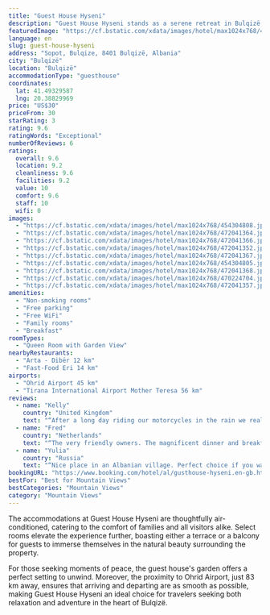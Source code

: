 ```yaml
---
title: "Guest House Hyseni"
description: "Guest House Hyseni stands as a serene retreat in Bulqizë, offering breathtaking mountain views and the convenience of modern amenities."
featuredImage: "https://cf.bstatic.com/xdata/images/hotel/max1024x768/454304808.jpg?k=2311bc5e238ad8980924cce710a38f359cdfcfaf15b1124e3acd755ae6c87860&o=&hp=1"
language: en
slug: guest-house-hyseni
address: "Sopot, Bulqize, 8401 Bulqizë, Albania"
city: "Bulqizë"
location: "Bulqizë"
accommodationType: "guesthouse"
coordinates:
  lat: 41.49329587
  lng: 20.38829969
price: "US$30"
priceFrom: 30
starRating: 3
rating: 9.6
ratingWords: "Exceptional"
numberOfReviews: 6
ratings:
  overall: 9.6
  location: 9.2
  cleanliness: 9.6
  facilities: 9.2
  value: 10
  comfort: 9.6
  staff: 10
  wifi: 0
images:
  - "https://cf.bstatic.com/xdata/images/hotel/max1024x768/454304808.jpg?k=2311bc5e238ad8980924cce710a38f359cdfcfaf15b1124e3acd755ae6c87860&o=&hp=1"
  - "https://cf.bstatic.com/xdata/images/hotel/max1024x768/472041364.jpg?k=07265dfa1424b16ef449268e265fbb1f673a937ecba0957eff5de5d48c57b2ea&o=&hp=1"
  - "https://cf.bstatic.com/xdata/images/hotel/max1024x768/472041366.jpg?k=59ee74d2a92c2e62557e61648ee2f7c34f604800f8a34778a977a5a9485b5771&o=&hp=1"
  - "https://cf.bstatic.com/xdata/images/hotel/max1024x768/472041352.jpg?k=d33417638460580f60b84a1e7e0b35891755910b0e97450d7932674e1584597f&o=&hp=1"
  - "https://cf.bstatic.com/xdata/images/hotel/max1024x768/472041367.jpg?k=658b8c880557a72303152d69dff3dc2a32c816a2dada53b42e6359f62f5a8c3a&o=&hp=1"
  - "https://cf.bstatic.com/xdata/images/hotel/max1024x768/454304805.jpg?k=d56513afe58daf867edcb0cb55d54d17361ce0744d553a3f6b92aa16f56b4ac1&o=&hp=1"
  - "https://cf.bstatic.com/xdata/images/hotel/max1024x768/472041368.jpg?k=0879e64f37206312c796864a519460b2ef90b473d118a431caa9f328112c37a4&o=&hp=1"
  - "https://cf.bstatic.com/xdata/images/hotel/max1024x768/470224704.jpg?k=e006296494e3e7782e8d153e38c07aa9fde7bd3843de08b1af9912dda3ae59e7&o=&hp=1"
  - "https://cf.bstatic.com/xdata/images/hotel/max1024x768/472041357.jpg?k=f00584dcd30663cc925559d71d66a8404224201575dea1684811aae38e89b8f5&o=&hp=1"
amenities:
  - "Non-smoking rooms"
  - "Free parking"
  - "Free WiFi"
  - "Family rooms"
  - "Breakfast"
roomTypes:
  - "Queen Room with Garden View"
nearbyRestaurants:
  - "Arta - Dibër 12 km"
  - "Fast-Food Eri 14 km"
airports:
  - "Ohrid Airport 45 km"
  - "Tirana International Airport Mother Teresa 56 km"
reviews:
  - name: "Kelly"
    country: "United Kingdom"
    text: "“After a long day riding our motorcycles in the rain we really appreciated the warm welcome, the log fires, the friendly hospitality, and delicious food! This was a unique and rememberable stay, many thanks!”"
  - name: "Fred"
    country: "Netherlands"
    text: "“The very friendly owners. The magnificent dinner and breakfast. The very beautiful village and the guest house”"
  - name: "Yulia"
    country: "Russia"
    text: "“Nice place in an Albanian village. Perfect choice if you want to get a feel of an authentic local rural life far from a city. Very nice and friendly owner. Fresh village food. The only problem may be local roads after rains”"
bookingURL: "https://www.booking.com/hotel/al/gusthouse-hyseni.en-gb.html?aid=8035640"
bestFor: "Best for Mountain Views"
bestCategories: "Mountain Views"
category: "Mountain Views"
---
```


The accommodations at Guest House Hyseni are thoughtfully air-conditioned, catering to the comfort of families and all visitors alike. Select rooms elevate the experience further, boasting either a terrace or a balcony for guests to immerse themselves in the natural beauty surrounding the property.

For those seeking moments of peace, the guest house's garden offers a perfect setting to unwind. Moreover, the proximity to Ohrid Airport, just 83 km away, ensures that arriving and departing are as smooth as possible, making Guest House Hyseni an ideal choice for travelers seeking both relaxation and adventure in the heart of Bulqizë.